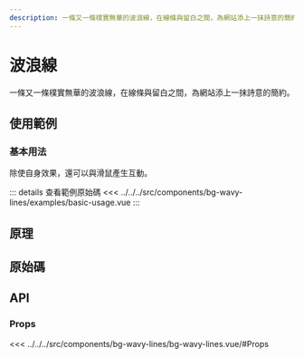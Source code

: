 ```yaml
---
description: 一條又一條樸實無華的波浪線，在線條與留白之間，為網站添上一抹詩意的簡約
---
```


<script setup>
import SourceLinkList from '../../../src/components/source-link-list.vue'

import BasicUsage from '../../../src/components/bg-wavy-lines/examples/basic-usage.vue'
</script>

# 波浪線 <Badge type="info" text="bg" />

一條又一條樸實無華的波浪線，在線條與留白之間，為網站添上一抹詩意的簡約。

## 使用範例

### 基本用法

除使自身效果，還可以與滑鼠產生互動。

<basic-usage class="h-[60vh]" />

::: details 查看範例原始碼
<<< ../../../src/components/bg-wavy-lines/examples/basic-usage.vue
:::

## 原理

## 原始碼

<source-link-list name="bg-wavy-lines"/>

## API

### Props

<<< ../../../src/components/bg-wavy-lines/bg-wavy-lines.vue/#Props
